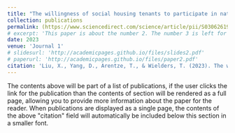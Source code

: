 ```yaml
---
title: "The willingness of social housing tenants to participate in natural gas-free heating systems project: Insights from a stated choice experiment in the Netherlands"
collection: publications
permalink: (https://www.sciencedirect.com/science/article/pii/S030626192301070X)
# excerpt: 'This paper is about the number 2. The number 3 is left for future work.'
date: 2023
venue: 'Journal 1'
# slidesurl: 'http://academicpages.github.io/files/slides2.pdf'
# paperurl: 'http://academicpages.github.io/files/paper2.pdf'
citation: 'Liu, X., Yang, D., Arentze, T., & Wielders, T. (2023). The willingness of social housing tenants to participate in natural gas-free heating systems project: Insights from a stated choice experiment in the Netherlands. Applied Energy, 350, 121706.'
---
```


The contents above will be part of a list of publications, if the user clicks the link for the publication than the contents of section will be rendered as a full page, allowing you to provide more information about the paper for the reader. When publications are displayed as a single page, the contents of the above "citation" field will automatically be included below this section in a smaller font.
